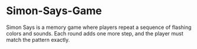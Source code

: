 # Simon-Says-Game
Simon Says is a memory game where players repeat a sequence of flashing colors and sounds. Each round adds one more step, and the player must match the pattern exactly.
